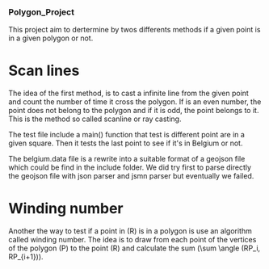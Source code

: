 
### Polygon_Project
This project aim to dertermine by twos differents methods if a given point is in a given polygon or not. 


# Scan lines

The idea of the first method, is to cast a infinite line from the given point and count the number of time it cross the polygon. If is an even number, the point does not belong to the polygon and if it is odd, the point belongs to it. This is the method so called scanline or ray casting. 

The test file include a main() function that test is different point are in a given square. Then it tests the last point to see if it's in Belgium or not. 

The belgium.data file is a rewrite into a suitable format of a geojson file which could be find in the include folder. We did try first to parse directly the geojson file with json parser and jsmn parser but eventually we failed. 


# Winding number

Another  the way to test if a point in \(R\) is in a polygon is use an algorithm called
winding number. The idea is to draw from each point of the vertices of the polygon \(P\)
to the point \(R\) and calculate the sum
\(\sum \angle (RP_i, RP_{i+1})\).

